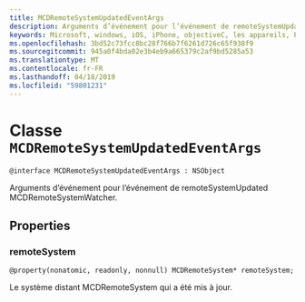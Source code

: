 ```yaml
---
title: MCDRemoteSystemUpdatedEventArgs
description: Arguments d’événement pour l’événement de remoteSystemUpdated MCDRemoteSystemWatcher.
keywords: Microsoft, windows, iOS, iPhone, objectiveC, les appareils, Project Rome connectés
ms.openlocfilehash: 3bd52c73fcc8bc28f766b7f6261d726c65f938f9
ms.sourcegitcommit: 945a0f4bda02e3b4eb9a665379c2af9bd5285a53
ms.translationtype: MT
ms.contentlocale: fr-FR
ms.lasthandoff: 04/18/2019
ms.locfileid: "59801231"
---
```

# <a name="class-mcdremotesystemupdatedeventargs"></a>Classe `MCDRemoteSystemUpdatedEventArgs` 

```
@interface MCDRemoteSystemUpdatedEventArgs : NSObject
```  

Arguments d’événement pour l’événement de remoteSystemUpdated MCDRemoteSystemWatcher.

## <a name="properties"></a>Properties

### <a name="remotesystem"></a>remoteSystem
`@property(nonatomic, readonly, nonnull) MCDRemoteSystem* remoteSystem;`

Le système distant MCDRemoteSystem qui a été mis à jour.